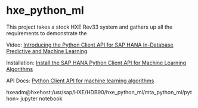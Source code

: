 # hxe_python_ml

This project takes a stock HXE Rev33 system and gathers up all the requirements to demonstrate the


Video:
[Introducing the Python Client API for SAP HANA In-Database Predictive and Machine Learning](https://video.sap.com/media/t/1_0bw54r9a/)


Installation:
[Install the SAP HANA Python Client API for Machine Learning Algorithms](https://help.sap.com/viewer/783036ccbc12499489de18559ce8ff69/2.0.03/en-US/f3365096bb2440fcafdb30e9f51877f1.html?q=python%20%22machine%20learning%22)


API Docs:
[Python Client API for machine learning algorithms](https://help.sap.com/http.svc/rc/3f0dbe754b194c42a6bf3405697b711f/2.0.03/en-US/html/index.html)


hxeadm@hxehost:/usr/sap/HXE/HDB90/hxe_python_ml/mta_python_ml/python> jupyter notebook 

